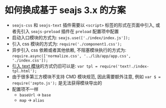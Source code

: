 # 如何换成基于 seajs 3.x 的方案

* `seajs-css` 和 `seajs-text` 插件需要以 `<script>` 标签的形式在页面中引入, 或者先引入 `seajs-preload` 插件在 `preload` 配置项中配置
* 启动入口模块的方式为: `seajs.use(['./index/index.js']);`
* 引入 css 模块的方式为: `require('./component1.css');`
* 异步引入 css 依赖或者其他依赖, 不阻塞模块执行的方式为: `require.async(['normalize.css', '../lib/app/app.css', './index.css']);`
* [引入 text 模块](https://github.com/seajs/seajs-text/issues/1)的方式仍旧可以是: `var tpl = require('text!./index-tpl.html');`
* 由于很多第三方模块不支持 CMD 模块规范, 因此需要额外注意, 例如 `var $ = require('zepto.js');` 是无法获得模块导出的
* 配置项不一样
  * `baseUrl` -> `base`
  * `map` -> `alias`